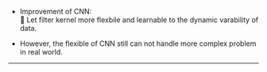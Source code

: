 - Improvement of CNN:          
🍮 Let filter kernel more flexbile and learnable to the dynamic varability of data. 

- However, the flexible of CNN still can not handle more complex problem in real world.  

________________________________________ 






